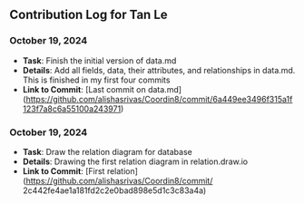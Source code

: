 ## Contribution Log for Tan Le

### October 19, 2024
- **Task**: Finish the initial version of data.md 
- **Details**: Add all fields, data, their attributes, and relationships in data.md. This is finished in my first four commits
- **Link to Commit**: [Last commit on data.md] (https://github.com/alishasrivas/Coordin8/commit/6a449ee3496f315a1f123f7a8c6a55100a243971)

### October 19, 2024
- **Task**: Draw the relation diagram for database
- **Details**: Drawing the first relation diagram in relation.draw.io
- **Link to Commit**: [First relation] (https://github.com/alishasrivas/Coordin8/commit/ 2c442fe4ae1a181fd2c2e0bad898e5d1c3c83a4a)
